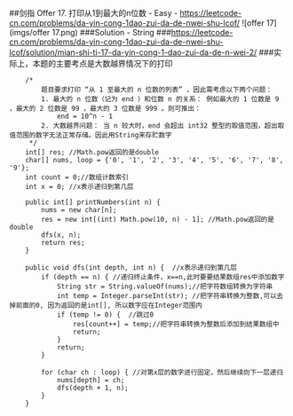 ##剑指 Offer 17. 打印从1到最大的n位数 - Easy - https://leetcode-cn.com/problems/da-yin-cong-1dao-zui-da-de-nwei-shu-lcof/
![offer 17](imgs/offer 17.png)
###Solution - String
###https://leetcode-cn.com/problems/da-yin-cong-1dao-zui-da-de-nwei-shu-lcof/solution/mian-shi-ti-17-da-yin-cong-1-dao-zui-da-de-n-wei-2/
###实际上，本题的主要考点是大数越界情况下的打印
```
    /*
        题目要求打印 “从 1 至最大的 n 位数的列表” ，因此需考虑以下两个问题：
        1. 最大的 n 位数（记为 end ）和位数 n 的关系： 例如最大的 1 位数是 9 ，最大的 2 位数是 99 ，最大的 3 位数是 999 。则可推出：
            end = 10^n - 1
        2. 大数越界问题： 当 n 较大时，end 会超出 int32 整型的取值范围，超出取值范围的数字无法正常存储。因此用String来存贮数字
     */
    int[] res; //Math.pow返回的是double
    char[] nums, loop = {'0', '1', '2', '3', '4', '5', '6', '7', '8', '9'};
    int count = 0;//数组计数索引
    int x = 0; //x表示递归到第几层

    public int[] printNumbers(int n) {
        nums = new char[n];
        res = new int[(int) Math.pow(10, n) - 1]; //Math.pow返回的是double
        dfs(x, n);
        return res;
    }

    public void dfs(int depth, int n) {  //x表示递归到第几层
        if (depth == n) { //递归终止条件，x==n,此时要要结果数组res中添加数字
            String str = String.valueOf(nums);//把字符数组转换为字符串
            int temp = Integer.parseInt(str); //把字符串转换为整数,可以去掉前面的0, 因为返回的是int[], 所以数字应在Integer范围内
            if (temp != 0) {  //跳过0
                res[count++] = temp;//把字符串转换为整数后添加到结果数组中
                return;
            }
            return;
        }

        for (char ch : loop) { //对第x层的数字进行固定，然后继续向下一层递归
            nums[depth] = ch;
            dfs(depth + 1, n);
        }
    }
```